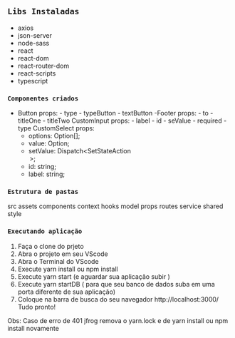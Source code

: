 ## `Libs Instaladas`

- axios
- json-server
- node-sass
- react
- react-dom
- react-router-dom
- react-scripts
- typescript

### `Componentes criados`

- Button
  props: - type - typeButton - textButton
  -Footer
  props: - to - titleOne - titleTwo
  CustomInput
  props: - label - id - seValue - required - type
  CustomSelect
  props:
  - options: Option[];
  - value: Option;
  - setValue: Dispatch<SetStateAction<Option>>;
  - id: string;
  - label: string;

### `Estrutura de pastas`

src
assets
components
context
hooks
model
props
routes
service
shared
style

### `Executando aplicação`

1. Faça o clone do prjeto
1. Abra o projeto em seu VScode
1. Abra o Terminal do VScode
1. Execute yarn install ou npm install
1. Execute yarn start (e aguardar sua aplicação subir )
1. Execute yarn startDB ( para que seu banco de dados suba em uma porta diferente de sua aplicação)
1. Coloque na barra de busca do seu navegador http://localhost:3000/
   Tudo pronto!

Obs: Caso de erro de 401 jfrog remova o yarn.lock e de yarn install ou npm install novamente
